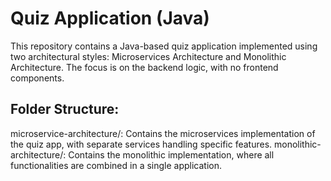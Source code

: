 # Quiz Application (Java)
This repository contains a Java-based quiz application implemented using two architectural styles: Microservices Architecture and Monolithic Architecture. The focus is on the backend logic, with no frontend components.

## Folder Structure:
microservice-architecture/: Contains the microservices implementation of the quiz app, with separate services handling specific features.
monolithic-architecture/: Contains the monolithic implementation, where all functionalities are combined in a single application.